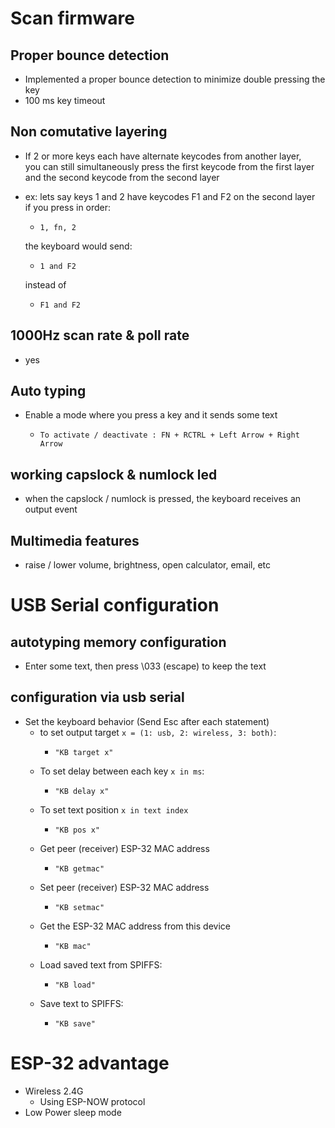 # Scan firmware
## Proper bounce detection
- Implemented a proper bounce detection to minimize double pressing the key
- 100 ms key timeout
## Non comutative layering
- If 2 or more keys each have alternate keycodes from another layer,\
you can still simultaneously press the first keycode from the first layer and the second keycode from the second layer

- ex: lets say keys 1 and 2 have keycodes F1 and F2 on the second layer\
if you press in order:
    -     1, fn, 2
  the keyboard would send:
    -     1 and F2
  instead of
    -     F1 and F2

## 1000Hz scan rate & poll rate
- yes
## Auto typing
- Enable a mode where you press a key and it sends some text
    -     To activate / deactivate : FN + RCTRL + Left Arrow + Right Arrow

## working capslock & numlock led
- when the capslock / numlock is pressed, the keyboard receives an output event

## Multimedia features
- raise / lower volume, brightness, open calculator, email, etc

# USB Serial configuration
## autotyping memory configuration
- Enter some text, then press \033 (escape) to keep the text

## configuration via usb serial 
- Set the keyboard behavior (Send Esc after each statement)
    - to set output target `x = (1: usb, 2: wireless, 3: both)`:
        -     "KB target x"
    - To set delay between each key `x in ms`:
        -     "KB delay x"
    - To set text position `x in text index`
        -     "KB pos x"
    - Get peer (receiver) ESP-32 MAC address
        -     "KB getmac"
    - Set peer (receiver) ESP-32 MAC address
        -     "KB setmac"
    - Get the ESP-32 MAC address from this device
        -     "KB mac"
    - Load saved text from SPIFFS:
        -     "KB load"
    - Save text to SPIFFS:
        -     "KB save"
          
# ESP-32 advantage
- Wireless 2.4G
    - Using ESP-NOW protocol
- Low Power sleep mode

